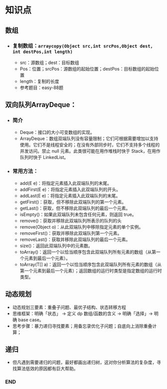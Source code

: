 # 知识点



## 数组
- ### 复制数组：`arraycopy(Object src,int srcPos,Object dest, int destPos,int length)`
  - src：源数组；dest：目标数组
  - Pos：位置；srcPos：源数组的起始位置；destPos：目标数组的起始位置
  - length：复制的长度
  - 参考题目：easy-88题



## 双向队列ArrayDeque：
- ### 简介
  - Deque：接口的大小可变数组的实现。
  - ArrayDeque：数组双端队列没有容量限制；它们可根据需要增加以支持使用。它们不是线程安全的；在没有外部同步时，它们不支持多个线程的并发访问。禁止 null 元素。此类很可能在用作堆栈时快于 Stack，在用作队列时快于 LinkedList。

- ### 常用方法：
  - add(E e)：将指定元素插入此双端队列的末尾。
  - addFirst(E e)：将指定元素插入此双端队列的开头。
  - addLast(E e)：将指定元素插入此双端队列的末尾。
  - getFirst()：获取，但不移除此双端队列的第一个元素。
  - getLast()：获取，但不移除此双端队列的最后一个元素。
  - isEmpty()：如果此双端队列未包含任何元素，则返回 true。
  - remove()：获取并移除此双端队列所表示的队列的头
  - remove(Object o)：从此双端队列中移除指定元素的单个实例。
  - removeFirst()：获取并移除此双端队列第一个元素。
  - removeLast()：获取并移除此双端队列的最后一个元素。
  - size()：返回此双端队列中的元素数。
  - toArray()：返回一个以恰当顺序包含此双端队列所有元素的数组（从第一个元素到最后一个元素）。
  - toArray(T[] a)：返回一个以恰当顺序包含此双端队列所有元素的数组（从第一个元素到最后一个元素）；返回数组的运行时类型是指定数组的运行时类型。




## 动态规划
- 动态规划三要素：重叠子问题、最优子结构、状态转移方程
- 思维框架：明确「状态」 -> 定义 dp 数组/函数的含义 -> 明确「选择」-> 明确 base case。
- 思考步骤：暴力递归寻找要素；用备忘录优化子问题；自底向上消除重叠计算；



## 递归
- 但凡遇到需要递归的问题，最好都画出递归树，这对你分析算法的复杂度，寻找算法低效的原因都有巨大帮助。
### END
